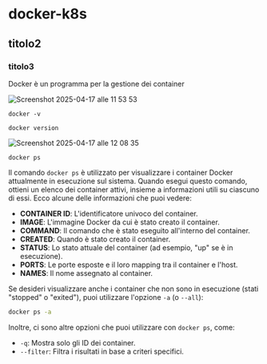 # docker-k8s

## titolo2

### titolo3



Docker è un programma per la gestione dei container

![Screenshot 2025-04-17 alle 11 53 53](https://github.com/user-attachments/assets/3ff60ecb-e294-44a7-8bc9-c0e94358c8c5)


```
docker -v

```


```
docker version

```
![Screenshot 2025-04-17 alle 12 08 35](https://github.com/user-attachments/assets/7d190c10-6c35-43e9-b212-4d21b41d1f67)


```
docker ps
```

Il comando `docker ps` è utilizzato per visualizzare i container Docker attualmente in esecuzione sul sistema. Quando esegui questo comando, ottieni un elenco dei container attivi, insieme a informazioni utili su ciascuno di essi. Ecco alcune delle informazioni che puoi vedere:

- **CONTAINER ID**: L'identificatore univoco del container.
- **IMAGE**: L'immagine Docker da cui è stato creato il container.
- **COMMAND**: Il comando che è stato eseguito all'interno del container.
- **CREATED**: Quando è stato creato il container.
- **STATUS**: Lo stato attuale del container (ad esempio, "up" se è in esecuzione).
- **PORTS**: Le porte esposte e il loro mapping tra il container e l'host.
- **NAMES**: Il nome assegnato al container.

Se desideri visualizzare anche i container che non sono in esecuzione (stati "stopped" o "exited"), puoi utilizzare l'opzione `-a` (o `--all`):

```bash
docker ps -a
```

Inoltre, ci sono altre opzioni che puoi utilizzare con `docker ps`, come:

- `-q`: Mostra solo gli ID dei container.
- `--filter`: Filtra i risultati in base a criteri specifici.




